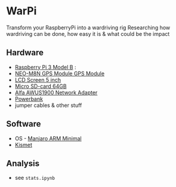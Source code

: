 # WarPi

Transform your RaspberryPi into a wardriving rig
Researching how wardriving can be done, how easy it is & what could be the impact

## Hardware
- [Raspberry Pi 3 Model B]() : 
- [NEO-M8N GPS Module GPS Module]()
- [LCD Screen 5 inch]()
- [Micro SD-card 64GB]()
- [Alfa AWUS1900 Network Adapter]()
- [Powerbank]()
- jumper cables & other stuff

## Software
- OS - [Manjaro ARM Minimal](https://manjaro.org/static/img/minimal.webp?auto=compress&cs=tinysrgb&dpr=2&h=750&w=1260)
- [Kismet](https://www.kismetwireless.net/)

## Analysis
- see `stats.ipynb`
